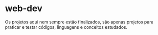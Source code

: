 # web-dev
Os projetos aqui nem sempre estão finalizados, são apenas projetos para praticar e testar códigos, linguagens e conceitos estudados.
